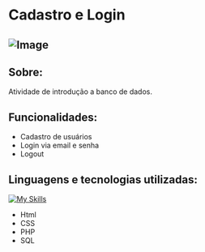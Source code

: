 # Cadastro e Login
## ![Image](https://github.com/user-attachments/assets/f717d872-0689-457f-8783-09952d585217)
## Sobre:
Atividade de introdução a banco de dados.
## Funcionalidades:
- Cadastro de usuários
- Login via email e senha
- Logout
## Linguagens e tecnologias utilizadas:
[![My Skills](https://skillicons.dev/icons?i=html,css,php,mysql)](https://skillicons.dev)
- Html
- CSS
- PHP
- SQL
